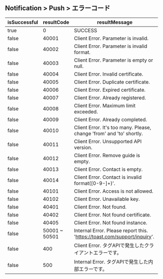 ## Notification > Push > エラーコード

| isSuccessful | resultCode    | resultMessage                                                |
| ------------ | ------------- | ------------------------------------------------------------ |
| true         | 0             | SUCCESS                                                      |
| false        | 40001         | Client Error. Parameter is invalid.                          |
| false        | 40002         | Client Error. Parameter is invalid format.                   |
| false        | 40003         | Client Error. Parameter is empty or null.                    |
| false        | 40004         | Client Error. Invalid certificate.                           |
| false        | 40005         | Client Error. Duplicate certificate.                         |
| false        | 40006         | Client Error. Expired certificate.                           |
| false        | 40007         | Client Error. Already registered.                            |
| false        | 40008         | Client Error. Maximum limit exceeded.                        |
| false        | 40009         | Client Error. Already completed.                             |
| false        | 40010         | Client Error. It's too many. Please, change 'from' and 'to' shortly. |
| false        | 40011         | Client Error. Unsupported API version.                       |
| false        | 40012         | Client Error. Remove guide is empty.                         |
| false        | 40013         | Client Error. Contact is empty.                              |
| false        | 40014         | Client Error. Contact is invalid format([0-9-]+)'.           |
| false        | 40101         | Client Error. Access is not allowed.                         |
| false        | 40102         | Client Error. Unavailable key.                               |
| false        | 40401         | Client Error. Not found.                                     |
| false        | 40402         | Client Error. Not found certificate.                         |
| false        | 40405         | Client Error. Not found instance.                            |
| false        | 50001 ~ 50501 | Internal Error. Please report this. 'https://toast.com/support/inquiry'. |
| false        | 400           | Client Error. タグAPIで発生したクライアントエラーです。     |
| false        | 500           | Internal Error. タグAPIで発生した内部エラーです。         |
